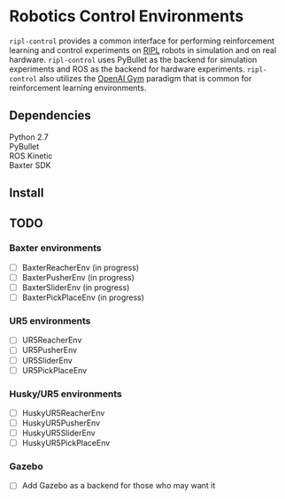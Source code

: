 # Robotics Control Environments
`ripl-control` provides a common interface for performing reinforcement learning and control experiments on [RIPL](http://www.ttic.edu/ripl/) robots in simulation and on real hardware. `ripl-control` uses PyBullet as the backend for simulation experiments and ROS as the backend for hardware experiments. `ripl-control` also utilizes the [OpenAI Gym](https://gym.openai.com/) paradigm that is common for reinforcement learning environments.

## Dependencies
Python 2.7 \
PyBullet \
ROS Kinetic \
Baxter SDK 

## Install

## TODO
### Baxter environments
- [ ] BaxterReacherEnv (in progress)
- [ ] BaxterPusherEnv (in progress)
- [ ] BaxterSliderEnv (in progress)
- [ ] BaxterPickPlaceEnv (in progress)

### UR5 environments
- [ ] UR5ReacherEnv
- [ ] UR5PusherEnv
- [ ] UR5SliderEnv
- [ ] UR5PickPlaceEnv

### Husky/UR5 environments
- [ ] HuskyUR5ReacherEnv
- [ ] HuskyUR5PusherEnv
- [ ] HuskyUR5SliderEnv
- [ ] HuskyUR5PickPlaceEnv

### Gazebo
- [ ] Add Gazebo as a backend for those who may want it

